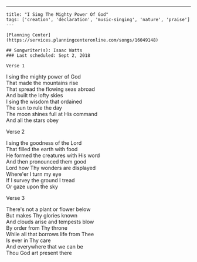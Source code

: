 ---
    title: "I Sing The Mighty Power Of God"
    tags: ['creation', 'declaration', 'music-singing', 'nature', 'praise']
    ---

    [Planning Center](https://services.planningcenteronline.com/songs/16049148)

    ## Songwriter(s): Isaac Watts
    ### Last scheduled: Sept 2, 2018          

    Verse 1  
  
I sing the mighty power of God  
That made the mountains rise  
That spread the flowing seas abroad  
And built the lofty skies  
I sing the wisdom that ordained  
The sun to rule the day  
The moon shines full at His command  
And all the stars obey  
  
Verse 2  
  
I sing the goodness of the Lord  
That filled the earth with food  
He formed the creatures with His word  
And then pronounced them good  
Lord how Thy wonders are displayed  
Where'er I turn my eye  
If I survey the ground I tread  
Or gaze upon the sky  
  
Verse 3  
  
There's not a plant or flower below  
But makes Thy glories known  
And clouds arise and tempests blow  
By order from Thy throne  
While all that borrows life from Thee  
Is ever in Thy care  
And everywhere that we can be  
Thou God art present there
    
